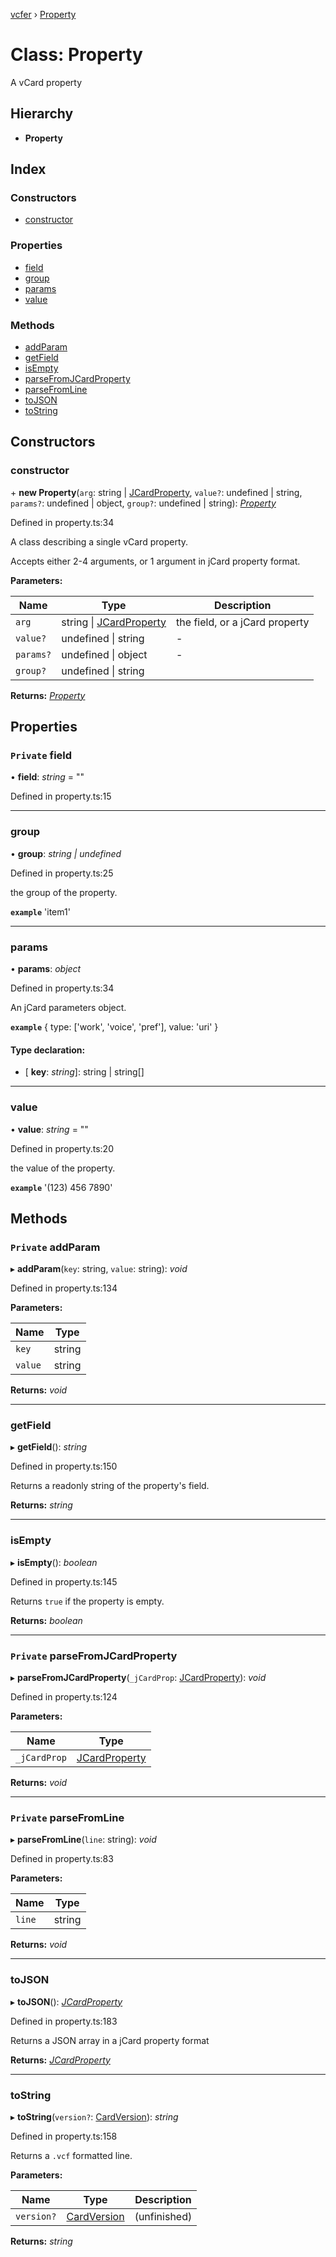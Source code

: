 [vcfer](../README.md) › [Property](property.md)

# Class: Property

A vCard property

## Hierarchy

* **Property**

## Index

### Constructors

* [constructor](property.md#constructor)

### Properties

* [field](property.md#private-field)
* [group](property.md#group)
* [params](property.md#params)
* [value](property.md#value)

### Methods

* [addParam](property.md#private-addparam)
* [getField](property.md#getfield)
* [isEmpty](property.md#isempty)
* [parseFromJCardProperty](property.md#private-parsefromjcardproperty)
* [parseFromLine](property.md#private-parsefromline)
* [toJSON](property.md#tojson)
* [toString](property.md#tostring)

## Constructors

###  constructor

\+ **new Property**(`arg`: string | [JCardProperty](../README.md#jcardproperty), `value?`: undefined | string, `params?`: undefined | object, `group?`: undefined | string): *[Property](property.md)*

Defined in property.ts:34

A class describing a single vCard property.

Accepts either 2-4 arguments, or 1 argument in jCard property format.

**Parameters:**

Name | Type | Description |
------ | ------ | ------ |
`arg` | string &#124; [JCardProperty](../README.md#jcardproperty) | the field, or a jCard property |
`value?` | undefined &#124; string | - |
`params?` | undefined &#124; object | - |
`group?` | undefined &#124; string |   |

**Returns:** *[Property](property.md)*

## Properties

### `Private` field

• **field**: *string* = ""

Defined in property.ts:15

___

###  group

• **group**: *string | undefined*

Defined in property.ts:25

the group of the property.

**`example`** 'item1'

___

###  params

• **params**: *object*

Defined in property.ts:34

An jCard parameters object.

**`example`** 
{
	type: ['work', 'voice', 'pref'],
	value: 'uri'
}

#### Type declaration:

* \[ **key**: *string*\]: string | string[]

___

###  value

• **value**: *string* = ""

Defined in property.ts:20

the value of the property.

**`example`** '(123) 456 7890'

## Methods

### `Private` addParam

▸ **addParam**(`key`: string, `value`: string): *void*

Defined in property.ts:134

**Parameters:**

Name | Type |
------ | ------ |
`key` | string |
`value` | string |

**Returns:** *void*

___

###  getField

▸ **getField**(): *string*

Defined in property.ts:150

Returns a readonly string of the property's field.

**Returns:** *string*

___

###  isEmpty

▸ **isEmpty**(): *boolean*

Defined in property.ts:145

Returns `true` if the property is empty.

**Returns:** *boolean*

___

### `Private` parseFromJCardProperty

▸ **parseFromJCardProperty**(`_jCardProp`: [JCardProperty](../README.md#jcardproperty)): *void*

Defined in property.ts:124

**Parameters:**

Name | Type |
------ | ------ |
`_jCardProp` | [JCardProperty](../README.md#jcardproperty) |

**Returns:** *void*

___

### `Private` parseFromLine

▸ **parseFromLine**(`line`: string): *void*

Defined in property.ts:83

**Parameters:**

Name | Type |
------ | ------ |
`line` | string |

**Returns:** *void*

___

###  toJSON

▸ **toJSON**(): *[JCardProperty](../README.md#jcardproperty)*

Defined in property.ts:183

Returns a JSON array in a jCard property format

**Returns:** *[JCardProperty](../README.md#jcardproperty)*

___

###  toString

▸ **toString**(`version?`: [CardVersion](../README.md#cardversion)): *string*

Defined in property.ts:158

Returns a `.vcf` formatted line.

**Parameters:**

Name | Type | Description |
------ | ------ | ------ |
`version?` | [CardVersion](../README.md#cardversion) | (unfinished)  |

**Returns:** *string*
